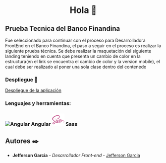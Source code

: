 <h1 align="center">Hola 👋</h1>



## Prueba Tecnica del Banco Finandina

Fue seleccionado para continuar con el proceso para Desarrolladora FrontEnd en el Banco Finandina, el paso a seguir en el proceso es realizar la siguiente prueba técnica. Se debe realizar la maquetación del siguiente landing teniendo en cuenta que presenta un cambio de color en la estructura(en el link se encuentra el cambio de color y la version mobile), el cual debe ser realizado al poner una sola clase dentro del contenedo

### Despliegue 🚀
[Despliegue de la aplicación](https://prueba-tecnica-b-finandina.vercel.app)


<h3 align="left">Lenguajes y herramientas:</h3>
<h3> <img src="https://upload.wikimedia.org/wikipedia/commons/thumb/c/cf/Angular_full_color_logo.svg/768px-Angular_full_color_logo.svg.png" alt="Angular" width="40"
height="40"/> Angular
<img src="https://raw.githubusercontent.com/devicons/devicon/master/icons/sass/sass-original.svg" alt="sass" width="40"
height="40"/> Sass</h3>

## Autores ✒️
* **Jefferson Garcia** - *Desarrollador Front-end* - [Jefferson Garcia](https://github.com/jeffcraftje)
